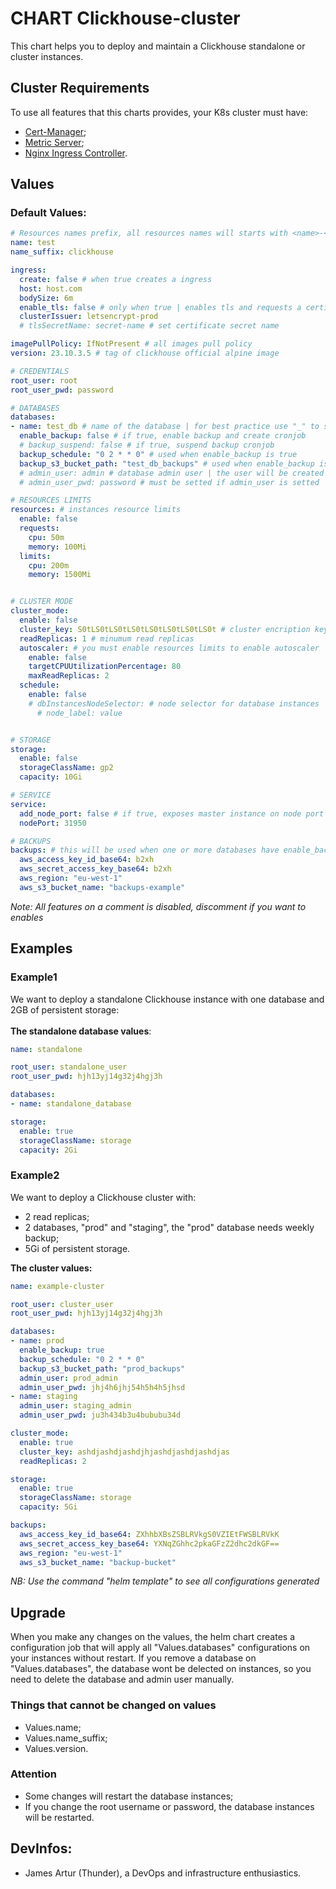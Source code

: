 # **CHART Clickhouse-cluster** 
This chart helps you to deploy and maintain a Clickhouse standalone or cluster instances.<br>

## **Cluster Requirements**
To use all features that this charts provides, your K8s cluster must have:
* [Cert-Manager](https://cert-manager.io/);
* [Metric Server](https://kubernetes-sigs.github.io/metrics-server/);
* [Nginx Ingress Controller](https://github.com/kubernetes/ingress-nginx).<br>


## **Values**

### Default Values:
```yaml
# Resources names prefix, all resources names will starts with <name>-<name_suffix>
name: test
name_suffix: clickhouse

ingress:
  create: false # when true creates a ingress
  host: host.com
  bodySize: 6m
  enable_tls: false # only when true | enables tls and requests a certificate from clusterIssuer
  clusterIssuer: letsencrypt-prod
  # tlsSecretName: secret-name # set certificate secret name

imagePullPolicy: IfNotPresent # all images pull policy
version: 23.10.3.5 # tag of clickhouse official alpine image

# CREDENTIALS
root_user: root
root_user_pwd: password

# DATABASES
databases:
- name: test_db # name of the database | for best practice use "_" to separe words 
  enable_backup: false # if true, enable backup and create cronjob
  # backup_suspend: false # if true, suspend backup cronjob
  backup_schedule: "0 2 * * 0" # used when enable_backup is true
  backup_s3_bucket_path: "test_db_backups" # used when enable_backup is true
  # admin_user: admin # database admin user | the user will be created if doesn't exist
  # admin_user_pwd: password # must be setted if admin_user is setted 

# RESOURCES LIMITS
resources: # instances resource limits
  enable: false
  requests:
    cpu: 50m
    memory: 100Mi
  limits:
    cpu: 200m
    memory: 1500Mi


# CLUSTER MODE
cluster_mode:
  enable: false
  cluster_key: S0tLS0tLS0tLS0tLS0tLS0tLS0tLS0t # cluster encription key
  readReplicas: 1 # minumum read replicas
  autoscaler: # you must enable resources limits to enable autoscaler
    enable: false
    targetCPUUtilizationPercentage: 80
    maxReadReplicas: 2
  schedule:
    enable: false
    # dbInstancesNodeSelector: # node selector for database instances
      # node_label: value


# STORAGE
storage:
  enable: false
  storageClassName: gp2
  capacity: 10Gi

# SERVICE
service:
  add_node_port: false # if true, exposes master instance on node port
  nodePort: 31950

# BACKUPS
backups: # this will be used when one or more databases have enable_backup=true
  aws_access_key_id_base64: b2xh
  aws_secret_access_key_base64: b2xh
  aws_region: "eu-west-1"
  aws_s3_bucket_name: "backups-example"
```
*Note: All features on a comment is disabled, discomment if you want to enables*
<br>

## **Examples**
### Example1
We want to deploy a standalone Clickhouse instance with one database and 2GB of persistent storage:<br>
<br>
**The standalone database values**:
```yaml
name: standalone

root_user: standalone_user
root_user_pwd: hjh13yj14g32j4hgj3h

databases:
- name: standalone_database

storage:
  enable: true
  storageClassName: storage
  capacity: 2Gi
```

### Example2
We want to deploy a Clickhouse cluster with:<br>
* 2 read replicas;
* 2 databases, "prod" and "staging", the "prod" database needs weekly backup;
* 5Gi of persistent storage.<br>

**The cluster values:**
```yaml
name: example-cluster

root_user: cluster_user
root_user_pwd: hjh13yj14g32j4hgj3h

databases:
- name: prod
  enable_backup: true
  backup_schedule: "0 2 * * 0"
  backup_s3_bucket_path: "prod_backups"
  admin_user: prod_admin
  admin_user_pwd: jhj4h6jhj54h5h4h5jhsd
- name: staging
  admin_user: staging_admin
  admin_user_pwd: ju3h434b3u4bububu34d

cluster_mode:
  enable: true
  cluster_key: ashdjashdjashdjhjashdjashdjashdjas
  readReplicas: 2

storage:
  enable: true
  storageClassName: storage
  capacity: 5Gi

backups:
  aws_access_key_id_base64: ZXhhbXBsZSBLRVkgS0VZIEtFWSBLRVkK
  aws_secret_access_key_base64: YXNqZGhhc2pkaGFzZ2dhc2dkGF==
  aws_region: "eu-west-1"
  aws_s3_bucket_name: "backup-bucket"
```
*NB: Use the command "helm template" to see all configurations generated*


## **Upgrade**
When you make any changes on the values, the helm chart creates a configuration job that will apply all "Values.databases" configurations on your instances without restart. If you remove a database on "Values.databases", the database wont be delected on instances, so you need to delete the database and admin user manually.

### **Things that cannot be changed on values**
* Values.name;
* Values.name_suffix;
* Values.version.

### **Attention**
* Some changes will restart the database instances;
* If you change the root username or password, the database instances will be restarted.

## DevInfos:
- James Artur (Thunder), a DevOps and infrastructure enthusiastics.
